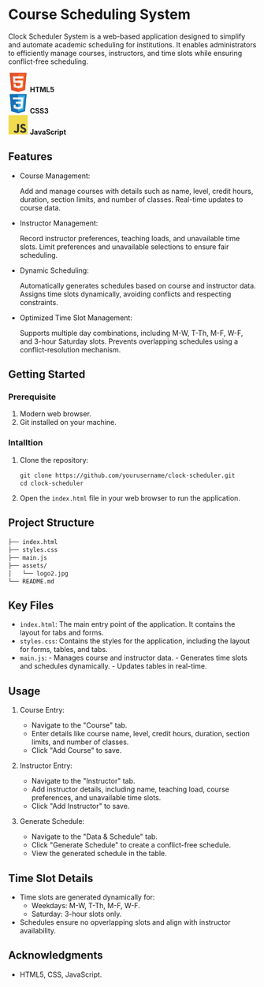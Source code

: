 # Course Scheduling System
Clock Scheduler System is a web-based application designed to simplify and automate academic scheduling for institutions. It enables administrators to efficiently manage courses, instructors, and time slots while ensuring conflict-free scheduling.

<div style="display: flex; flex-direction: column;"> <div> <img src="https://raw.githubusercontent.com/devicons/devicon/master/icons/html5/html5-original.svg" alt="HTML5" width="40" height="40" /> <strong>HTML5</strong> </div> <div> <img src="https://raw.githubusercontent.com/devicons/devicon/master/icons/css3/css3-original.svg" alt="CSS3" width="40" height="40" /> <strong>CSS3</strong> </div> <div> <img src="https://raw.githubusercontent.com/devicons/devicon/master/icons/javascript/javascript-original.svg" alt="JavaScript" width="40" height="40" /> <strong>JavaScript</strong> </div> </div>

## Features

- Course Management:

   Add and manage courses with details such as name, level, credit hours, duration, section limits, and number of classes.
   Real-time updates to course data.

- Instructor Management:

   Record instructor preferences, teaching loads, and unavailable time slots.
   Limit preferences and unavailable selections to ensure fair scheduling.

- Dynamic Scheduling:

   Automatically generates schedules based on course and instructor data.
   Assigns time slots dynamically, avoiding conflicts and respecting constraints.

- Optimized Time Slot Management:

   Supports multiple day combinations, including M-W, T-Th, M-F, W-F, and 3-hour Saturday slots.
   Prevents overlapping schedules using a conflict-resolution mechanism.

## Getting Started

### Prerequisite
    
  1. Modern web browser.
  2. Git installed on your machine.

###  Intalltion
   
   1. Clone the repository:

      ```
      git clone https://github.com/yourusername/clock-scheduler.git
      cd clock-scheduler
      ```
    
  2. Open the `index.html` file in your web browser to run the application.

## Project Structure
```
├── index.html
├── styles.css
├── main.js
├── assets/
│   └── logo2.jpg
└── README.md
```

## Key Files

- `index.html`: The main entry point of the application. It contains the layout for tabs and forms.
- `styles.css`: Contains the styles for the application, including the layout for forms, tables, and tabs.
- `main.js`:
       - Manages course and instructor data.
       - Generates time slots and schedules dynamically.
       - Updates tables in real-time.

## Usage

1. Course Entry:

    - Navigate to the "Course" tab.
    - Enter details like course name, level, credit hours, duration, section limits, and number of classes.
    - Click "Add Course" to save.

2. Instructor Entry:

    - Navigate to the "Instructor" tab.
    - Add instructor details, including name, teaching load, course preferences, and unavailable time slots.
    - Click "Add Instructor" to save.

3. Generate Schedule:

    - Navigate to the "Data & Schedule" tab.
    - Click "Generate Schedule" to create a conflict-free schedule.
    - View the generated schedule in the table.
  
## Time Slot Details

- Time slots are generated dynamically for:
  - Weekdays: M-W, T-Th, M-F, W-F.
  - Saturday: 3-hour slots only.
- Schedules ensure no opverlapping slots and align with instructor availability.

## Acknowledgments

- HTML5, CSS, JavaScript.
